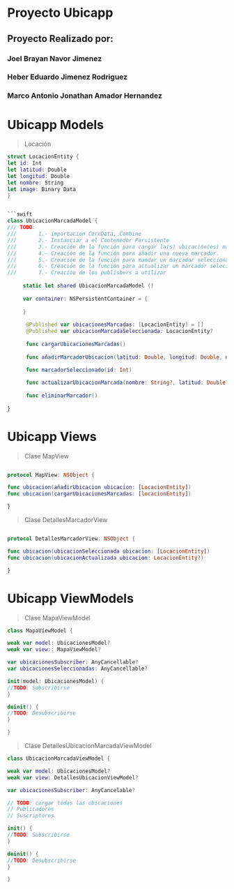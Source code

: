 # Proyecto Ubicapp

## Proyecto Realizado por:
### Joel Brayan Navor Jimenez
### Heber Eduardo Jimenez Rodriguez
### Marco Antonio Jonathan Amador Hernandez

# Ubicapp Models

> Locación
```swift
struct LocacionEntity {
let id: Int
let latitud: Double
let longitud: Double
let nombre: String
let image: Binary Data
}


```swift
class UbicacionMarcadaModel { 
/// TODO:
///       1.- importacion CoreData, Combine
///       2.- Instanciar a el Contenedor Persistente
///       3.- Creación de la función para cargar la(s) ubicación(es) marcada(s).
///       4.- Creación de la función para añadir una nueva marcador.
///       5.- Creación de la función para mandar un marcador seleccionada.
///       6.- Creación de la función para actualizar un marcador selecionado
///       7.- Creaciòn de los publishers a utilizar
          
     static let shared UbicacionMarcadaModel ()
     
     var container: NSPersistentContainer = {
     
     }
     
      @Published var ubicacionesMarcadas: [LocacionEntity] = []
      @Published var ubicacionMarcadaSeleccionada: LocacionEntity?
      
      func cargarUbicacionesMarcadas() 
      
      func añadirMarcadorUbicacion(latitud: Double, longitud: Double, nombre: String?)

      func marcadorSeleccionado(id: Int) 
      
      func actualizarUbicacionMarcada(nombre: String?, latitud: Double?, longitud: Double?, imagen: Data?)
      
      func eliminarMarcador()
      
}
```
# Ubicapp Views

>Clase MapView
```swift

protocol MapView: NSObject { 

func ubicacion(añadirUbicacion ubicacion: [LocacionEntity])
func ubicacion(cargarUbicacionesMarcadas: [locacionEntity])

}

```

>Clase DetallesMarcadorView
```swift

protocol DetallesMarcadorView: NSObject { 

func ubicacion(ubicacionSeleccionada ubicacion: [LocacionEntity])
func ubicacion(ubicacionActualizada ubicacion: LocacionEntity?)

}

```


# Ubicapp ViewModels
>Clase MapaViewModel
```swift
class MapaViewModel { 

weak var model: UbicacionesModel?
weak var view:: MapaViewModel?

var ubicacionesSubscriber: AnyCancellable?
var ubicacionesSeleccionadas: AnyCancellable?

init(model: UbicacionesModel) {  
//TODO: Subscribirse 
}

deinit() { 
//TODO: Desubscribirse
}

}

```
>Clase DetallesUbicacionMarcadaViewModel
```swift
class UbicacionMarcadaViewModel { 

weak var model: UbicacionesModel?
weak var view: DetallesUbicacionViewModel?

var ubicacionesSubscriber: AnyCancelable?

// TODO: cargar todas las ubicaciones
// Publicadores
// Suscriptores

init() {  
//TODO: Subscribirse 
}

deinit() { 
//TODO: Desubscribirse
}

}

```
